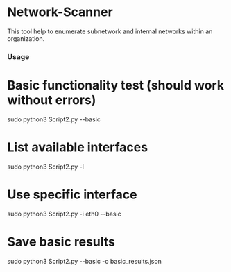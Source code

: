 # Network-Scanner
This tool help to enumerate subnetwork and internal networks within an organization.
### Usage
# Basic functionality test (should work without errors)
sudo python3 Script2.py --basic

# List available interfaces
sudo python3 Script2.py -l

# Use specific interface
sudo python3 Script2.py -i eth0 --basic

# Save basic results
sudo python3 Script2.py --basic -o basic_results.json
